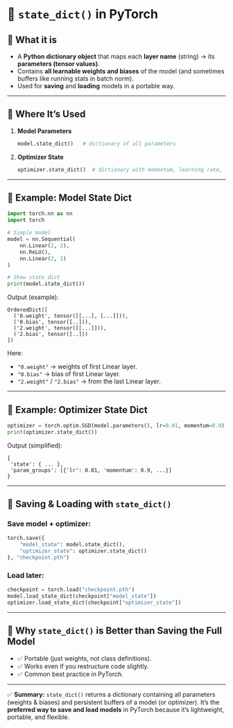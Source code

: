 

# 🔹 `state_dict()` in PyTorch

## 🔸 What it is

* A **Python dictionary object** that maps each **layer name** (string) → its **parameters (tensor values)**.
* Contains **all learnable weights and biases** of the model (and sometimes buffers like running stats in batch norm).
* Used for **saving** and **loading** models in a portable way.

---

## 🔸 Where It’s Used

1. **Model Parameters**

   ```python
   model.state_dict()   # dictionary of all parameters
   ```

2. **Optimizer State**

   ```python
   optimizer.state_dict()  # dictionary with momentum, learning rate, etc.
   ```

---

## 🔸 Example: Model State Dict

```python
import torch.nn as nn
import torch

# Simple model
model = nn.Sequential(
    nn.Linear(2, 2),
    nn.ReLU(),
    nn.Linear(2, 1)
)

# Show state_dict
print(model.state_dict())
```

Output (example):

```
OrderedDict([
  ('0.weight', tensor([[...], [...]])),
  ('0.bias', tensor([..])),
  ('2.weight', tensor([[...]])),
  ('2.bias', tensor([..]))
])
```

Here:

* `"0.weight"` → weights of first Linear layer.
* `"0.bias"` → bias of first Linear layer.
* `"2.weight"` / `"2.bias"` → from the last Linear layer.

---

## 🔸 Example: Optimizer State Dict

```python
optimizer = torch.optim.SGD(model.parameters(), lr=0.01, momentum=0.9)
print(optimizer.state_dict())
```

Output (simplified):

```
{
 'state': { ... }, 
 'param_groups': [{'lr': 0.01, 'momentum': 0.9, ...}]
}
```

---

## 🔸 Saving & Loading with `state_dict()`

### Save model + optimizer:

```python
torch.save({
    "model_state": model.state_dict(),
    "optimizer_state": optimizer.state_dict()
}, "checkpoint.pth")
```

### Load later:

```python
checkpoint = torch.load("checkpoint.pth")
model.load_state_dict(checkpoint["model_state"])
optimizer.load_state_dict(checkpoint["optimizer_state"])
```

---

## 🔸 Why `state_dict()` is Better than Saving the Full Model

* ✅ Portable (just weights, not class definitions).
* ✅ Works even if you restructure code slightly.
* ✅ Common best practice in PyTorch.

---

✅ **Summary:**
`state_dict()` returns a dictionary containing all parameters (weights & biases) and persistent buffers of a model (or optimizer). It’s the **preferred way to save and load models** in PyTorch because it’s lightweight, portable, and flexible.
